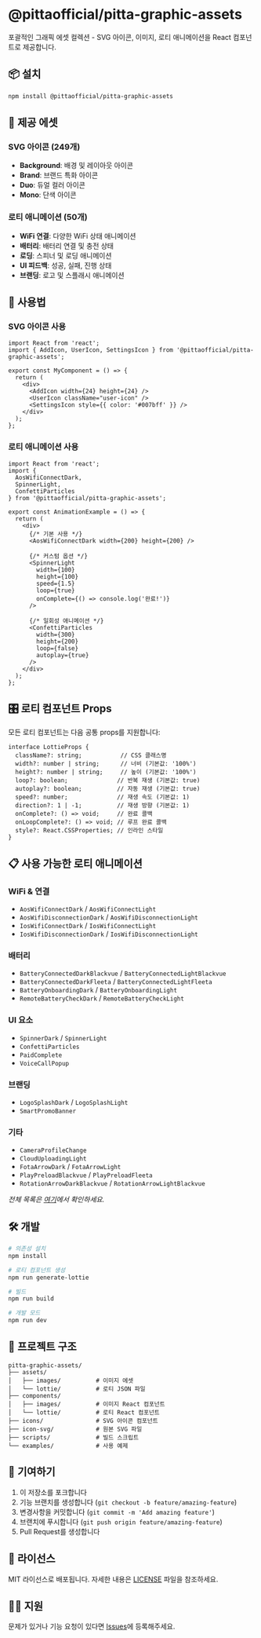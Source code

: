 # @pittaofficial/pitta-graphic-assets

포괄적인 그래픽 에셋 컬렉션 - SVG 아이콘, 이미지, 로티 애니메이션을 React 컴포넌트로 제공합니다.

## 📦 설치

```bash
npm install @pittaofficial/pitta-graphic-assets
```

## 🎨 제공 에셋

### SVG 아이콘 (249개)
- **Background**: 배경 및 레이아웃 아이콘
- **Brand**: 브랜드 특화 아이콘 
- **Duo**: 듀얼 컬러 아이콘
- **Mono**: 단색 아이콘

### 로티 애니메이션 (50개)
- **WiFi 연결**: 다양한 WiFi 상태 애니메이션
- **배터리**: 배터리 연결 및 충전 상태
- **로딩**: 스피너 및 로딩 애니메이션
- **UI 피드백**: 성공, 실패, 진행 상태
- **브랜딩**: 로고 및 스플래시 애니메이션

## 🚀 사용법

### SVG 아이콘 사용

```tsx
import React from 'react';
import { AddIcon, UserIcon, SettingsIcon } from '@pittaofficial/pitta-graphic-assets';

export const MyComponent = () => {
  return (
    <div>
      <AddIcon width={24} height={24} />
      <UserIcon className="user-icon" />
      <SettingsIcon style={{ color: '#007bff' }} />
    </div>
  );
};
```

### 로티 애니메이션 사용

```tsx
import React from 'react';
import { 
  AosWifiConnectDark, 
  SpinnerLight, 
  ConfettiParticles 
} from '@pittaofficial/pitta-graphic-assets';

export const AnimationExample = () => {
  return (
    <div>
      {/* 기본 사용 */}
      <AosWifiConnectDark width={200} height={200} />
      
      {/* 커스텀 옵션 */}
      <SpinnerLight 
        width={100} 
        height={100}
        speed={1.5}
        loop={true}
        onComplete={() => console.log('완료!')}
      />
      
      {/* 일회성 애니메이션 */}
      <ConfettiParticles 
        width={300} 
        height={200}
        loop={false}
        autoplay={true}
      />
    </div>
  );
};
```

## 🎛️ 로티 컴포넌트 Props

모든 로티 컴포넌트는 다음 공통 props를 지원합니다:

```tsx
interface LottieProps {
  className?: string;           // CSS 클래스명
  width?: number | string;      // 너비 (기본값: '100%')
  height?: number | string;     // 높이 (기본값: '100%')
  loop?: boolean;              // 반복 재생 (기본값: true)
  autoplay?: boolean;          // 자동 재생 (기본값: true)
  speed?: number;              // 재생 속도 (기본값: 1)
  direction?: 1 | -1;          // 재생 방향 (기본값: 1)
  onComplete?: () => void;     // 완료 콜백
  onLoopComplete?: () => void; // 루프 완료 콜백
  style?: React.CSSProperties; // 인라인 스타일
}
```

## 📋 사용 가능한 로티 애니메이션

### WiFi & 연결
- `AosWifiConnectDark` / `AosWifiConnectLight`
- `AosWifiDisconnectionDark` / `AosWifiDisconnectionLight`
- `IosWifiConnectDark` / `IosWifiConnectLight`
- `IosWifiDisconnectionDark` / `IosWifiDisconnectionLight`

### 배터리
- `BatteryConnectedDarkBlackvue` / `BatteryConnectedLightBlackvue`
- `BatteryConnectedDarkFleeta` / `BatteryConnectedLightFleeta`
- `BatteryOnboardingDark` / `BatteryOnboardingLight`
- `RemoteBatteryCheckDark` / `RemoteBatteryCheckLight`

### UI 요소
- `SpinnerDark` / `SpinnerLight`
- `ConfettiParticles`
- `PaidComplete`
- `VoiceCallPopup`

### 브랜딩
- `LogoSplashDark` / `LogoSplashLight`
- `SmartPromoBanner`

### 기타
- `CameraProfileChange`
- `CloudUploadingLight`
- `FotaArrowDark` / `FotaArrowLight`
- `PlayPreloadBlackvue` / `PlayPreloadFleeta`
- `RotationArrowDarkBlackvue` / `RotationArrowLightBlackvue`

*전체 목록은 [여기](#)에서 확인하세요.*

## 🛠️ 개발

```bash
# 의존성 설치
npm install

# 로티 컴포넌트 생성
npm run generate-lottie

# 빌드
npm run build

# 개발 모드
npm run dev
```

## 📁 프로젝트 구조

```
pitta-graphic-assets/
├── assets/
│   ├── images/          # 이미지 에셋
│   └── lottie/          # 로티 JSON 파일
├── components/
│   ├── images/          # 이미지 React 컴포넌트
│   └── lottie/          # 로티 React 컴포넌트
├── icons/               # SVG 아이콘 컴포넌트
├── icon-svg/            # 원본 SVG 파일
├── scripts/             # 빌드 스크립트
└── examples/            # 사용 예제
```

## 🤝 기여하기

1. 이 저장소를 포크합니다
2. 기능 브랜치를 생성합니다 (`git checkout -b feature/amazing-feature`)
3. 변경사항을 커밋합니다 (`git commit -m 'Add amazing feature'`)
4. 브랜치에 푸시합니다 (`git push origin feature/amazing-feature`)
5. Pull Request를 생성합니다

## 📄 라이선스

MIT 라이선스로 배포됩니다. 자세한 내용은 [LICENSE](LICENSE) 파일을 참조하세요.

## 🙋‍♂️ 지원

문제가 있거나 기능 요청이 있다면 [Issues](https://github.com/kimdh-pittasoft/pitta-icon-assets/issues)에 등록해주세요.
